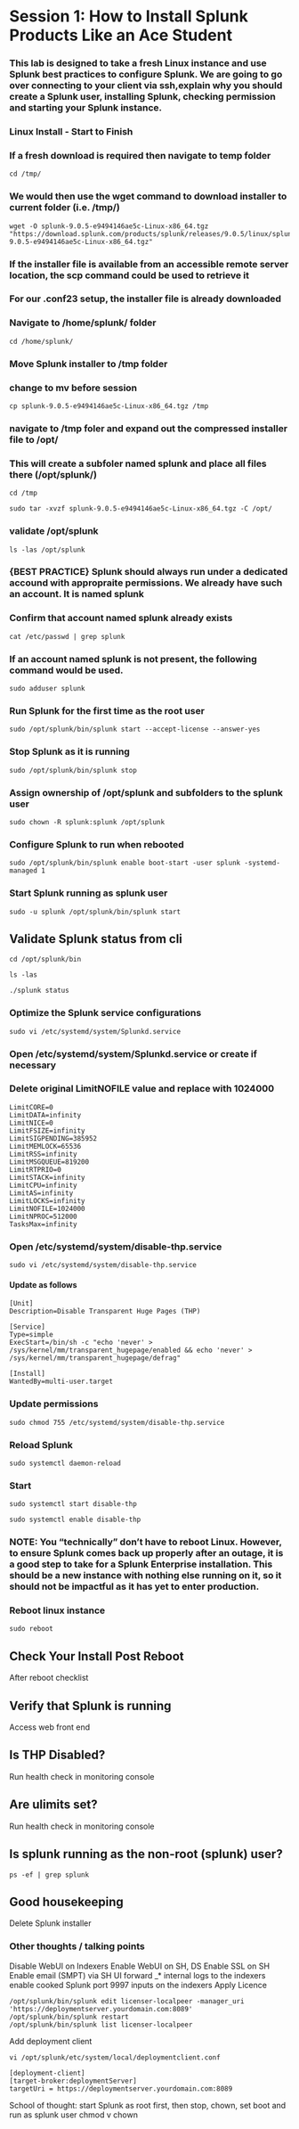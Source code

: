 # Session 1: How to Install Splunk Products Like an Ace Student

### This lab is designed to take a fresh Linux instance and use Splunk best practices to configure Splunk. We are going to go over connecting to your client via ssh,explain why you should create a Splunk user, installing Splunk, checking permission and starting your Splunk instance.


### Linux Install - Start to Finish
### If a fresh download is required then navigate to temp folder
```
cd /tmp/
```
### We would then use the wget command to download installer to current folder (i.e. /tmp/)
```
wget -O splunk-9.0.5-e9494146ae5c-Linux-x86_64.tgz "https://download.splunk.com/products/splunk/releases/9.0.5/linux/splunk-9.0.5-e9494146ae5c-Linux-x86_64.tgz"
```

### If the installer file is available from an accessible remote server location, the scp command could be used to retrieve it
### For our .conf23 setup, the installer file is already downloaded 

### Navigate to /home/splunk/ folder
```
cd /home/splunk/
```
### Move Splunk installer to /tmp folder
### change to mv before session
```
cp splunk-9.0.5-e9494146ae5c-Linux-x86_64.tgz /tmp
```
### navigate to /tmp foler and expand out the compressed installer file to /opt/
### This will create a subfoler named splunk and place all files there (/opt/splunk/)
```
cd /tmp
```
```
sudo tar -xvzf splunk-9.0.5-e9494146ae5c-Linux-x86_64.tgz -C /opt/
```
### validate /opt/splunk

``
ls -las /opt/splunk
``

### {BEST PRACTICE} Splunk should always run under a dedicated accound with appropraite permissions. We already have such an account. It is named splunk
### Confirm that account named splunk already exists
``` 
cat /etc/passwd | grep splunk
```
### If an account named splunk is not present, the following command would be used. 
``` 
sudo adduser splunk
```

### Run Splunk for the first time as the root user
```
sudo /opt/splunk/bin/splunk start --accept-license --answer-yes 
```

### Stop Splunk as it is running
```
sudo /opt/splunk/bin/splunk stop
```

### Assign ownership of /opt/splunk and subfolders to the splunk user
```
sudo chown -R splunk:splunk /opt/splunk
```

### Configure Splunk to run when rebooted 
```
sudo /opt/splunk/bin/splunk enable boot-start -user splunk -systemd-managed 1
```

### Start Splunk running as splunk user
```
sudo -u splunk /opt/splunk/bin/splunk start
```
## Validate Splunk status from cli
```
cd /opt/splunk/bin
```
```
ls -las
```
```
./splunk status
```
### Optimize the Splunk service configurations
```
sudo vi /etc/systemd/system/Splunkd.service
```

### Open /etc/systemd/system/Splunkd.service or create if necessary
### Delete original LimitNOFILE value and replace with 1024000
```
LimitCORE=0
LimitDATA=infinity
LimitNICE=0
LimitFSIZE=infinity
LimitSIGPENDING=385952
LimitMEMLOCK=65536
LimitRSS=infinity
LimitMSGQUEUE=819200
LimitRTPRIO=0
LimitSTACK=infinity
LimitCPU=infinity
LimitAS=infinity
LimitLOCKS=infinity
LimitNOFILE=1024000
LimitNPROC=512000
TasksMax=infinity
```
### Open /etc/systemd/system/disable-thp.service
```
sudo vi /etc/systemd/system/disable-thp.service
```
#### Update as follows
```
[Unit]
Description=Disable Transparent Huge Pages (THP)

[Service]
Type=simple
ExecStart=/bin/sh -c "echo 'never' > /sys/kernel/mm/transparent_hugepage/enabled && echo 'never' > /sys/kernel/mm/transparent_hugepage/defrag"

[Install]
WantedBy=multi-user.target
```

### Update permissions
```
sudo chmod 755 /etc/systemd/system/disable-thp.service
```

### Reload Splunk 
```
sudo systemctl daemon-reload
```

### Start
```
sudo systemctl start disable-thp
```

```
sudo systemctl enable disable-thp
```

### NOTE: You “technically” don’t have to reboot Linux. However, to ensure Splunk comes back up properly after an outage, it is a good step to take for a Splunk Enterprise installation. This should be a new instance with nothing else running on it, so it should not be impactful as it has yet to enter production. 
### Reboot linux instance 
```
sudo reboot
```

## Check Your Install Post Reboot
After reboot checklist

## Verify that Splunk is running
Access web front end

## Is THP Disabled?
Run health check in monitoring console

## Are ulimits set?
Run health check in monitoring console

## Is splunk running as the non-root (splunk) user?
```
ps -ef | grep splunk
```

## Good housekeeping
Delete Splunk installer

### Other thoughts / talking points
Disable WebUI on Indexers
Enable WebUI on SH, DS
Enable SSL on SH
Enable email (SMPT) via SH UI
forward _* internal logs to the indexers
enable cooked Splunk port 9997 inputs on the indexers
Apply Licence
```
/opt/splunk/bin/splunk edit licenser-localpeer -manager_uri 'https://deploymentserver.yourdomain.com:8089'
/opt/splunk/bin/splunk restart
/opt/splunk/bin/splunk list licenser-localpeer
```
Add deployment client
```
vi /opt/splunk/etc/system/local/deploymentclient.conf
```
```
[deployment-client]
[target-broker:deploymentServer]
targetUri = https://deploymentserver.yourdomain.com:8089
```
School of thought: start Splunk as root first, then stop, chown, set boot and run as splunk user
chmod v chown 
